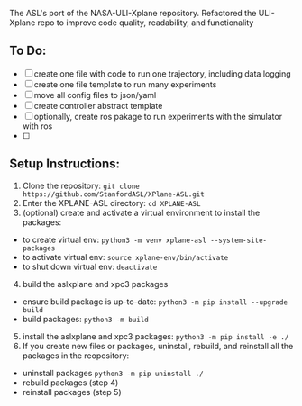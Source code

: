 The ASL's port of the NASA-ULI-Xplane repository. Refactored the ULI-Xplane repo to improve code quality, readability, and functionality

## To Do:
- [ ] create one file with code to run one trajectory, including data logging
- [ ] create one file template to run many experiments
- [ ] move all config files to json/yaml
- [ ] create controller abstract template
- [ ] optionally, create ros pakage to run experiments with the simulator with ros
- [ ] 

## Setup Instructions:
1. Clone the repository: `git clone https://github.com/StanfordASL/XPlane-ASL.git`
2. Enter the XPLANE-ASL directory: `cd XPLANE-ASL`
3. (optional) create and activate a virtual environment to install the packages:
  - to create virtual env: `python3 -m venv xplane-asl --system-site-packages`
  - to activate virtual env: `source xplane-env/bin/activate`
  - to shut down virtual env: `deactivate`
4. build the aslxplane and xpc3 packages
  - ensure build package is up-to-date: `python3 -m pip install --upgrade build`
  - build packages: `python3 -m build`
5. install the aslxplane and xpc3 packages: `python3 -m pip install -e ./`
6. If you create new files or packages, uninstall, rebuild, and reinstall all the packages in the reopository:
  - uninstall packages `python3 -m pip uninstall ./`
  - rebuild packages (step 4)
  - reinstall packages (step 5)
